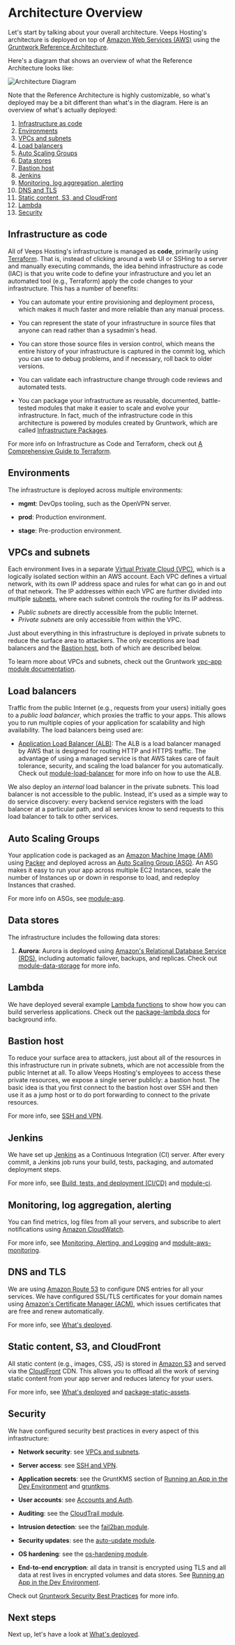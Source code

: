 # Architecture Overview

Let's start by talking about your overall architecture. Veeps Hosting's architecture is deployed on top of 
[Amazon Web Services (AWS)](https://aws.amazon.com/) using the [Gruntwork Reference 
Architecture](https://www.gruntwork.io/reference-architecture/). 

Here's a diagram that shows an overview of what the Reference Architecture looks like:

![Architecture Diagram](_images/ref-arch-full.png)

Note that the Reference Architecture is highly customizable, so what's deployed may be a bit different than what's
in the diagram.  Here is an overview of what's actually deployed:

1. [Infrastructure as code](#infrastructure-as-code)
1. [Environments](#environments)
1. [VPCs and subnets](#vpcs-and-subnets)
1. [Load balancers](#load-balancers)
1. [Auto Scaling Groups](#auto-scaling-groups)
1. [Data stores](#data-stores)
1. [Bastion host](#bastion-host)
1. [Jenkins](#jenkins)
1. [Monitoring, log aggregation, alerting](#monitoring-log-aggregation-alerting)
1. [DNS and TLS](#dns-and-tls)
1. [Static content, S3, and CloudFront](#static-content-s3-and-cloudfront)
1. [Lambda](#lambda)
1. [Security](#security)




## Infrastructure as code

All of Veeps Hosting's infrastructure is managed as **code**, primarily using [Terraform](https://www.terraform.io/). 
That is, instead of clicking around a web UI or SSHing to a server and manually executing commands, the idea behind 
infrastructure as code (IAC) is that you write code to define your infrastructure and you let an automated tool (e.g.,
Terraform) apply the code changes to your infrastructure. This has a number of benefits:

* You can automate your entire provisioning and deployment process, which makes it much faster and more reliable than 
  any manual process.

* You can represent the state of your infrastructure in source files that anyone can read rather than a sysadmin's head.

* You can store those source files in version control, which means the entire history of your infrastructure is 
  captured in the commit log, which you can use to debug problems, and if necessary, roll back to older versions.

* You can validate each infrastructure change through code reviews and automated tests.

* You can package your infrastructure as reusable, documented, battle-tested modules that make it easier to scale and 
  evolve your infrastructure. In fact, much of the infrastructure code in this architecture is powered by modules
  created by Gruntwork, which are called [Infrastructure 
  Packages](https://blog.gruntwork.io/gruntwork-infrastructure-packages-7434dc77d0b1).

For more info on Infrastructure as Code and Terraform, check out [A Comprehensive Guide to 
Terraform](https://blog.gruntwork.io/a-comprehensive-guide-to-terraform-b3d32832baca).

  
  
  
## Environments

The infrastructure is deployed across multiple environments:

* **mgmt**: DevOps tooling, such as the OpenVPN server. 

* **prod**: Production environment. 

* **stage**: Pre-production environment. 





## VPCs and subnets

Each environment lives in a separate [Virtual Private Cloud (VPC)](https://aws.amazon.com/vpc/), which is a logically 
isolated section within an AWS account. Each VPC defines a virtual network, with its own IP address space and rules for 
what can go in and out of that network. The IP addresses within each VPC are further divided into multiple 
[subnets](http://docs.aws.amazon.com/AmazonVPC/latest/UserGuide/VPC_Subnets.html), where each subnet controls the 
routing for its IP address. 

* *Public subnets* are directly accessible from the public Internet.
* *Private subnets* are only accessible from within the VPC. 

Just about everything in this infrastructure is deployed in private subnets to reduce the surface area to attackers. 
The only exceptions are load balancers and the [Bastion host](#bastion-host), 
both of which are described below. 

To learn more about VPCs and subnets, check out the Gruntwork [vpc-app module 
documentation](https://github.com/gruntwork-io/module-vpc/tree/master/modules/vpc-app).




## Load balancers

Traffic from the public Internet (e.g., requests from your users) initially goes to a *public load balancer*, which 
proxies the traffic to your apps. This allows you to run multiple copies of your application for scalability and high 
availability. The load balancers being used are:

* [Application Load Balancer (ALB)](https://aws.amazon.com/elasticloadbalancing/applicationloadbalancer/): The ALB is a
  load balancer managed by AWS that is designed for routing HTTP and HTTPS traffic. The advantage of using a managed
  service is that AWS takes care of fault tolerance, security, and scaling the load balancer for you automatically. 
  Check out [module-load-balancer](https://github.com/gruntwork-io/module-load-balancer/) for more info on how to use 
  the ALB.

We also deploy an *internal* load balancer in the private subnets. This load balancer is not accessible to the public.
Instead, it's used as a simple way to do service discovery: every backend service registers with the load balancer at a
particular path, and all services know to send requests to this load balancer to talk to other services.




## Auto Scaling Groups

Your application code is packaged as an [Amazon Machine Image 
(AMI)](http://docs.aws.amazon.com/AWSEC2/latest/UserGuide/AMIs.html) using [Packer](https://www.packer.io/) and 
deployed across an [Auto Scaling Group 
(ASG)](http://docs.aws.amazon.com/autoscaling/latest/userguide/AutoScalingGroup.html). An ASG makes it easy to run 
your app across multiple EC2 Instances, scale the number of Instances up or down in response to load, and redeploy 
Instances that crashed.

For more info on ASGs, see [module-asg](https://github.com/gruntwork-io/module-asg). 




## Data stores

The infrastructure includes the following data stores:

1. **Aurora**: Aurora is deployed using [Amazon's Relational Database Service 
  (RDS)](https://aws.amazon.com/rds/), including automatic failover, backups, and replicas. Check out 
  [module-data-storage](https://github.com/gruntwork-io/module-data-storage) for more info.




## Lambda

We have deployed several example [Lambda functions](https://aws.amazon.com/lambda/) to show how you can build 
serverless applications. Check out the [package-lambda 
docs](https://github.com/gruntwork-io/package-lambda/tree/master/modules/lambda) for background info.




## Bastion host

To reduce your surface area to attackers, just about all of the resources in this infrastructure run in private subnets, 
which are not accessible from the public Internet at all. To allow Veeps Hosting's employees to access these 
private resources, we expose a single server publicly: a bastion host. The basic idea is that you first connect to the
bastion host over SSH and then use it as a jump host or to do port forwarding to connect to the private resources.

For more info, see [SSH and VPN](07-ssh-vpn.md).




## Jenkins

We have set up [Jenkins](https://jenkins.io/) as a Continuous Integration (CI) server. After every commit, a Jenkins 
job runs your build, tests, packaging, and automated deployment steps.
 
For more info, see [Build, tests, and deployment (CI/CD)](05-ci-cd.md) and
[module-ci](https://github.com/gruntwork-io/module-ci).




## Monitoring, log aggregation, alerting

You can find metrics, log files from all your servers, and subscribe to alert notifications using [Amazon 
CloudWatch](https://aws.amazon.com/cloudwatch/).  

For more info, see [Monitoring, Alerting, and Logging](06-monitoring-alerting-logging.md) and
[module-aws-monitoring](https://github.com/gruntwork-io/module-aws-monitoring).   




## DNS and TLS

We are using [Amazon Route 53](https://aws.amazon.com/route53/) to configure DNS entries for all your services. We
have configured SSL/TLS certificates for your domain names using [Amazon's Certificate Manager 
(ACM)](https://aws.amazon.com/certificate-manager/), which issues certificates that are free and renew automatically.

For more info, see [What's deployed](02-whats-deployed.md).




## Static content, S3, and CloudFront

All static content (e.g., images, CSS, JS) is stored in [Amazon S3](https://aws.amazon.com/s3/) and served via the 
[CloudFront](https://aws.amazon.com/cloudfront/) CDN. This allows you to offload all the work of serving static content 
from your app server and reduces latency for your users.

For more info, see [What's deployed](02-whats-deployed.md) and
[package-static-assets](https://github.com/gruntwork-io/package-static-assets).




## Security

We have configured security best practices in every aspect of this infrastructure:
 
* **Network security**: see [VPCs and subnets](#vpcs-and-subnets).

* **Server access**: see [SSH and VPN](07-ssh-vpn.md).

* **Application secrets**: see the GruntKMS section of [Running an App in the Dev Environment](04-dev-environment.md)
  and [gruntkms](https://github.com/gruntwork-io/gruntkms).
 
* **User accounts**: see [Accounts and Auth](08-accounts-and-auth.md).
 
* **Auditing**: see the [CloudTrail module](https://github.com/gruntwork-io/module-security/tree/master/modules/cloudtrail).

* **Intrusion detection**: see the [fail2ban module](https://github.com/gruntwork-io/module-security/tree/master/modules/fail2ban).

* **Security updates**: see the [auto-update module](https://github.com/gruntwork-io/module-security/tree/master/modules/auto-update).

* **OS hardening**: see the [os-hardening module](https://github.com/gruntwork-io/module-security/tree/master/modules/os-hardening).

* **End-to-end encryption**: all data in transit is encrypted using TLS and all data at rest lives in encrypted volumes
  and data stores. See [Running an App in the Dev Environment](04-dev-environment.md).

Check out [Gruntwork Security Best Practices](https://docs.google.com/document/d/e/2PACX-1vTikva7hXPd2h1SSglJWhlW8W6qhMlZUxl0qQ9rUJ0OX22CQNeM-91w4lStRk9u2zQIn6lPejUbe-dl/pub) for more info.





## Next steps

Next up, let's have a look at [What's deployed](02-whats-deployed.md).



